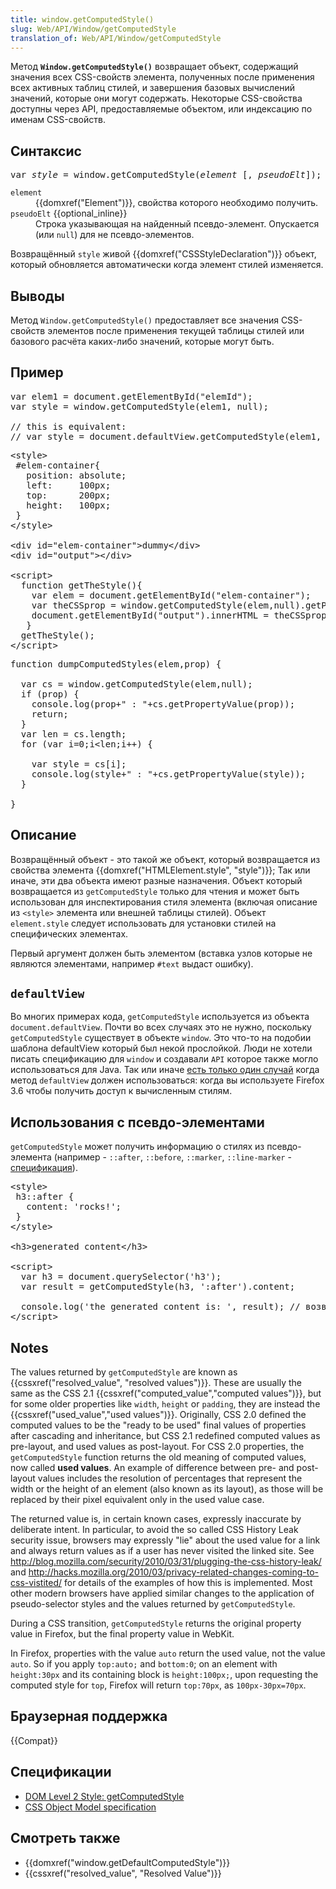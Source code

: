 ```yaml
---
title: window.getComputedStyle()
slug: Web/API/Window/getComputedStyle
translation_of: Web/API/Window/getComputedStyle
---
```

<p class="summary">Метод <strong><code>Window.getComputedStyle()</code></strong> возвращает объект, содержащий значения всех CSS-свойств элемента, полученных после применения всех активных таблиц стилей, и завершения базовых вычислений значений, которые они могут содержать. Некоторые CSS-свойства доступны через API, предоставляемые объектом, или индексацию по именам CSS-свойств.</p>

<h2 id="Синтаксис">Синтаксис</h2>

<pre class="syntaxbox">var <em>style</em> = window.getComputedStyle(<em>element</em> [, <em>pseudoElt</em>]);
</pre>

<dl>
 <dt><code>element</code></dt>
 <dd>{{domxref("Element")}}, свойства которого необходимо получить.</dd>
 <dt><code>pseudoElt</code> {{optional_inline}}</dt>
 <dd>Строка указывающая на найденный псевдо-элемент. Опускается (или <code>null</code>) для не псевдо-элементов.</dd>
</dl>

<p>Возвращённый <code>style</code> живой {{domxref("CSSStyleDeclaration")}} объект, который обновляется автоматически когда элемент стилей изменяется.</p>

<h2 id="Выводы">Выводы</h2>

<p>Метод <code>Window.getComputedStyle()</code> предоставляет все значения CSS-свойств элементов после применения текущей таблицы стилей или базового расчёта каких-либо значений, которые могут быть.</p>

<h2 id="Пример">Пример</h2>

<pre class="brush: js">var elem1 = document.getElementById("elemId");
var style = window.getComputedStyle(elem1, null);

// this is equivalent:
// var style = document.defaultView.getComputedStyle(elem1, null);
</pre>

<pre class="brush: js">&lt;style&gt;
 #elem-container{
   position: absolute;
   left:     100px;
   top:      200px;
   height:   100px;
 }
&lt;/style&gt;

&lt;div id="elem-container"&gt;dummy&lt;/div&gt;
&lt;div id="output"&gt;&lt;/div&gt;

&lt;script&gt;
  function getTheStyle(){
    var elem = document.getElementById("elem-container");
    var theCSSprop = window.getComputedStyle(elem,null).getPropertyValue("height");
    document.getElementById("output").innerHTML = theCSSprop;
   }
  getTheStyle();
&lt;/script&gt;
</pre>

<pre class="brush: js">function dumpComputedStyles(elem,prop) {

  var cs = window.getComputedStyle(elem,null);
  if (prop) {
    console.log(prop+" : "+cs.getPropertyValue(prop));
    return;
  }
  var len = cs.length;
  for (var i=0;i&lt;len;i++) {

    var style = cs[i];
    console.log(style+" : "+cs.getPropertyValue(style));
  }

}
</pre>

<h2 id="Описание">Описание</h2>

<p>Возвращённый объект - это такой же объект, который возвращается из свойства элемента {{domxref("HTMLElement.style", "style")}}; Так или иначе, эти два объекта имеют разные назначения. Объект который возвращается из <code>getComputedStyle</code> только для чтения и может быть использован для инспектирования стиля элемента (включая описание из <code>&lt;style&gt;</code> элемента или внешней таблицы стилей). Объект <code>element.style</code> следует использовать для установки стилей на специфических элементах.</p>

<p>Первый аргумент должен быть элементом (вставка узлов которые не являются элементами, например <code>#text</code> выдаст ошибку).</p>

<h2 id="defaultView"><code>defaultView</code></h2>

<p>Во многих примерах кода, <code>getComputedStyle</code> используется из объекта <code>document.defaultView</code>. Почти во всех случаях это не нужно, поскольку <code>getComputedStyle</code> существует в объекте <code>window</code>. Это что-то на подобии шаблона defaultView который был некой прослойкой. Люди не хотели писать спецификацию для <code>window</code> и создавали <code>API</code>  которое также могло использоваться для Java. Так или иначе <a class="link-https" href="https://github.com/jquery/jquery/pull/524#issuecomment-2241183">есть только один случай</a> когда метод <code>defaultView</code> должен использоваться: когда вы используете Firefox 3.6 чтобы получить доступ к вычисленным стилям.</p>

<h2 id="Использования_с_псевдо-элементами">Использования с псевдо-элементами</h2>

<p><code>getComputedStyle</code> может получить информацию о стилях из псевдо-элемента (например - <code>::after</code>, <code>::before</code>, <code>::marker</code>, <code>::line-marker</code> - <a class="external" href="https://www.w3.org/TR/css-pseudo-4/">спецификация</a>).</p>

<pre class="brush: html">&lt;style&gt;
 h3::after {
   content: 'rocks!';
 }
&lt;/style&gt;

&lt;h3&gt;generated content&lt;/h3&gt;

&lt;script&gt;
  var h3 = document.querySelector('h3');
  var result = getComputedStyle(h3, ':after').content;

  console.log('the generated content is: ', result); // возвратит 'rocks!'
&lt;/script&gt;
</pre>

<h2 id="Notes">Notes</h2>

<p>The values returned by <code>getComputedStyle</code> are known as {{cssxref("resolved_value", "resolved values")}}. These are usually the same as the CSS 2.1 {{cssxref("computed_value","computed values")}}, but for some older properties like <code>width</code>, <code>height</code> or <code>padding</code>, they are instead the {{cssxref("used_value","used values")}}. Originally, CSS 2.0 defined the computed values to be the "ready to be used" final values of properties after cascading and inheritance, but CSS 2.1 redefined computed values as pre-layout, and used values as post-layout. For CSS 2.0 properties, the <code>getComputedStyle</code> function returns the old meaning of computed values, now called <strong>used values</strong>. An example of difference between pre- and post-layout values includes the resolution of percentages that represent the width or the height of an element (also known as its layout), as those will be replaced by their pixel equivalent only in the used value case.</p>

<p>The returned value is, in certain known cases, expressly inaccurate by deliberate intent. In particular, to avoid the so called CSS History Leak security issue, browsers may expressly "lie" about the used value for a link and always return values as if a user has never visited the linked site. See <a class="external" href="http://blog.mozilla.com/security/2010/03/31/plugging-the-css-history-leak/">http://blog.mozilla.com/security/2010/03/31/plugging-the-css-history-leak/</a> and <a class="external" href="http://hacks.mozilla.org/2010/03/privacy-related-changes-coming-to-css-vistited/">http://hacks.mozilla.org/2010/03/privacy-related-changes-coming-to-css-vistited/</a> for details of the examples of how this is implemented. Most other modern browsers have applied similar changes to the application of pseudo-selector styles and the values returned by <code>getComputedStyle</code>.</p>

<p>During a CSS transition, <code>getComputedStyle</code> returns the original property value in Firefox, but the final property value in WebKit.</p>

<p>In Firefox, properties with the value <code>auto</code> return the used value, not the value <code>auto</code>. So if you apply <code>top:auto;</code> and <code>bottom:0</code>; on an element with <code>height:30px</code> and its containing block is <code>height:100px;</code>, upon requesting the computed style for <code>top</code>, Firefox will return <code>top:70px</code>, as <code>100px-30px=70px</code>.</p>

<h2 id="Браузерная_поддержка">Браузерная поддержка</h2>

<p>{{Compat}}</p>

<h2 id="Спецификации">Спецификации</h2>

<ul>
 <li><a class="external" href="https://www.w3.org/TR/DOM-Level-2-Style/css.html#CSS-CSSview-getComputedStyle">DOM Level 2 Style: getComputedStyle</a></li>
 <li><a href="https://drafts.csswg.org/cssom/#dom-window-getcomputedstyle">CSS Object Model specification</a></li>
</ul>

<h2 id="See_also">Смотреть также</h2>

<ul>
 <li>{{domxref("window.getDefaultComputedStyle")}}</li>
 <li>{{cssxref("resolved_value", "Resolved Value")}}</li>
</ul>
